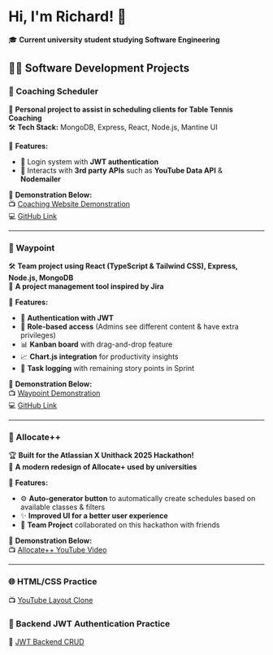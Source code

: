 # Hi, I'm Richard! 👋  
🎓 **Current university student studying Software Engineering**  

## 👨‍💻 Software Development Projects  

### 🏓 Coaching Scheduler  
🚀 **Personal project to assist in scheduling clients for Table Tennis Coaching**  
🛠️ **Tech Stack:** MongoDB, Express, React, Node.js, Mantine UI  

🔹 **Features:**  
- 🔑 Login system with **JWT authentication**  
- 🔗 Interacts with **3rd party APIs** such as **YouTube Data API** & **Nodemailer**  

🎥 **Demonstration Below:**  
📺 [Coaching Website Demonstration](https://youtu.be/PhBOM6Y-sZ8)  
💻 [GitHub Link](https://github.com/RichardLi88/coaching-website)  

---

### 🚀 Waypoint  
🛠️ **Team project using React (TypeScript & Tailwind CSS), Express, Node.js, MongoDB**  
📌 **A project management tool inspired by Jira**  

🔹 **Features:**  
- 🔑 **Authentication with JWT**  
- 👤 **Role-based access** (Admins see different content & have extra privileges)  
- 📊 **Kanban board** with drag-and-drop feature  
- 📈 **Chart.js integration** for productivity insights  
- 📝 **Task logging** with remaining story points in Sprint  

🎥 **Demonstration Below:**  
📺 [Waypoint Demonstration](https://youtu.be/i_3eXilZVqg)  
💻 [GitHub Link](https://github.com/RichardLi88/Waypoint)  

---

### 🎯 Allocate++  
🏆 **Built for the Atlassian X Unithack 2025 Hackathon!**  
🎨 **A modern redesign of Allocate+ used by universities**  

🔹 **Features:**  
- ⚙️ **Auto-generator button** to automatically create schedules based on available classes & filters  
- ✨ **Improved UI for a better user experience**
- 👥 **Team Project** collaborated on this hackathon with friends

🎥 **Demonstration Below:**  
📺 [Allocate++ YouTube Video](https://youtu.be/aVmYLGQRIVA)  

---

### 🌐 HTML/CSS Practice  
📺 [YouTube Layout Clone](https://github.com/RichardLi88/WebDev/tree/main/youtube_clone)  

### 🔐 Backend JWT Authentication Practice  
🔑 [JWT Backend CRUD](https://github.com/RichardLi88/WebDev/tree/main/jwt_practice)  
